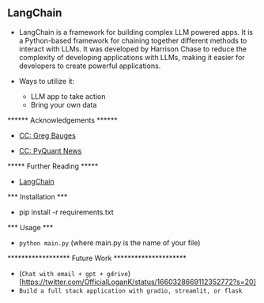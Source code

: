 ## LangChain
* LangChain is a framework for building complex LLM powered apps. It is a Python-based framework for chaining together different methods to interact with LLMs. It was developed by Harrison Chase to reduce the complexity of developing applications with LLMs, making it easier for developers to create powerful applications.

* Ways to utilize it:
  - LLM app to take action
  - Bring your own data
  

****** Acknowledgements ******

* [CC: Greg Bauges](https://www.haihai.ai/gpt-gdrive/)

* [CC: PyQuant News](https://pyquantnews.com/build-gpt-investment-advisor-reads-financials/)



***** Further Reading *****
* [LangChain](
     https://github.com/harrison-chase/LangChain)
     
     

*** Installation ***
* pip install -r requirements.txt



*** Usage ***
* `python main.py` (where main.py is the name of your file)


****************** Future Work *********************
* (`Chat with email + gpt + gdrive`)[https://twitter.com/OfficialLoganK/status/1660328669112352772?s=20]
* `Build a full stack application with gradio, streamlit, or flask`

